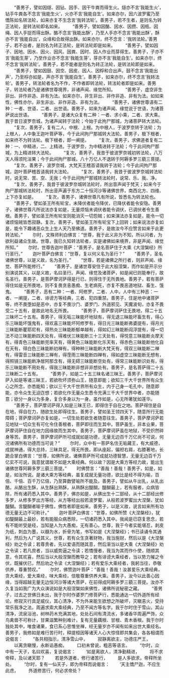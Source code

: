 <!-- { "loadSidebar": true } -->
　　“善男子，譬如因燧、因钻、因手、因干牛粪而得生火。燧亦不言‘我能生火’，钻手牛粪各不念言‘我能生火’，火亦不言‘我能自生’。如来亦尔，因六波罗蜜乃至憍陈如名转法轮，如来亦复不生念言‘我转法轮’。善男子，若不生者，是则名为转正法轮，是转法轮即名如来。
　　“善男子，譬如因酪、因水、因攒、因瓶、因绳、因人手捉而得出酥。酪不念言‘我能出酥’，乃至人手亦不念言‘我能出酥’，酥亦不言‘我能自出’，众缘和合故得出酥。如来亦尔，终不念言：‘我转法轮。’善男子，若不出者，是则名为转正法轮，是转法轮即是如来。
　　“善男子，譬如因子、因地、因水、因火、因风、因粪、因时、因人作业而芽得生。善男子，子亦不言‘我能生芽’，乃至作业亦不念言‘我能生芽’，芽亦不言‘我能自生’。如来亦尔，终不念言‘我转法轮’。善男子，若不能者是则名为转正法轮，是转法轮即是如来。
　　“善男子，譬如因鼓、因空、因皮、因人、因桴和合出声。鼓不念言‘我能出声’，乃至桴亦如是，声亦不言‘我能自生’。善男子，如来亦尔，终不念言‘我转法轮’。善男子，转法轮者名为不作，不作者即转法轮，转法轮者即是如来。善男子，转法轮者乃是诸佛世尊境界，非诸声闻、缘觉所知。
　　“善男子，虚空非生非出、非作非造、非有为法。如来亦尔，非生非出、非作非造、非有为法。如如来性，佛性亦尔，非生非出、非作非造、非有为法。
　　“善男子，诸佛世尊语有二种：一者、世语，二者、出世语。善男子，如来为诸声闻、缘觉说于世语，为诸菩萨说出世语。
　　“善男子，是诸大众复有二种：一者、求小乘，二者、求大乘。我于昔日波罗奈城，为诸声闻转于法轮；今始于此拘尸那城，为诸菩萨转大法轮。
　　“复次，善男子，复有二人，中根、上根。为中根人，于波罗奈转于法轮；为上根人，人中象王迦叶菩萨等，今于此间拘尸那城转大法轮。善男子，极下根者，如来终不为转法轮。极下根者，即一阐提。
　　“复次，善男子，求佛道者复有二种：一、中精进，二、上精进。于波罗奈，为中精进转于法轮；今于此间拘尸那城，为上精进转大法轮。
　　“复次，善男子，我昔于彼波罗奈城初转法轮，八万天人得须陀洹果；今于此间拘尸那城，八十万亿人不退转于阿耨多罗三藐三菩提。
　　“复次，善男子，波罗奈城，大梵天王稽首请我转于法轮；今于此间拘尸那城，迦叶菩萨稽首请我转大法轮。
　　“复次，善男子，我昔于彼波罗奈城转法轮时，说无常、苦、空、无我；今于此间拘尸那城转法轮时，说常、乐、我、净。
　　“复次，善男子，我昔于彼波罗奈城转法轮时，所出音声闻于梵天；如来今于拘尸那城转法轮时，所出音声遍于东方二十恒河沙等诸佛世界，南西北方、四维、上下亦复如是。
　　“复次，善男子，诸佛世尊凡有所说，皆悉名为转法轮也。
　　“善男子，譬如圣王所有轮宝，未降伏者能令降伏，已降伏者能令安隐。善男子，诸佛世尊凡所说法亦复如是，无量烦恼未调伏者能令调伏，已调伏者令生善根。善男子，譬如圣王所有轮宝则能消灭一切怨贼；如来演法亦复如是，能令一切诸烦恼贼皆悉寂静。复次，善男子，譬如圣王所有轮宝下上回转；如来说法亦复如是，能令下趣诸恶众生上生人天乃至佛道。善男子，是故汝今不应赞言如来于此更转法轮。”
　　尔时，文殊师利白佛言：“世尊，我于此义非为不知，所以问者，为欲利益诸众生故。世尊，我已久知转法轮者，实是诸佛如来境界，非是声闻、缘觉所知。”
　　尔时，世尊告迦叶菩萨：“善男子，是名菩萨住于大乘《大涅槃经》所行圣行。”
　　迦叶菩萨白佛言：“世尊，复以何义名为圣行？”
　　“善男子，圣名诸佛世尊，以是义故，名为圣行。”
　　“世尊，若是诸佛之所行者，则非声闻、缘觉、菩萨所能修行。”
　　“善男子，是诸世尊安住于此大般涅槃，而作如是开示分别演说其义，以是义故，名曰圣行。声闻、缘觉及诸菩萨，如是闻已则能奉行，故名圣行。善男子，是菩萨摩诃萨得是行已，则得住于无所畏地。善男子，若有菩萨得住如是无所畏地，则不复畏贪恚愚痴、生老病死，亦复不畏恶道地狱、畜生、饿鬼。
　　“善男子，恶有二种：一者、阿修罗，二者、人中。人中有三种恶：一者、一阐提，二者、诽谤方等经典，三者、犯四重禁。善男子，住是地中诸菩萨等，终不畏堕如是恶中，亦复不畏沙门、婆罗门、外道邪见、天魔波旬，亦复不畏受二十五有，是故此地名无所畏。
　　“善男子，菩萨摩诃萨住无畏地，得二十五三昧坏二十五有。善男子，得无垢三昧能坏地狱有，得无退三昧能坏畜生有，得心乐三昧能坏饿鬼有，得欢喜三昧能坏阿修罗有，得日光三昧能断弗婆提有，得月光三昧能断瞿耶尼有，得热炎三昧能断郁单越有，得如幻三昧能断阎浮提有，得一切法不动三昧能断四天处有，得难伏三昧能断三十三天处有，得悦意三昧能断炎摩天有，得青色三昧能断兜率天有，得黄色三昧能断化乐天有，得赤色三昧能断他化自在天有，得白色三昧能断初禅有，得种种三昧能断大梵天有，得双三昧能断二禅有，得雷音三昧能断三禅有，得霔雨三昧能断四禅有，得如虚空三昧能断无想有，得照镜三昧能断净居阿那含有，得无碍三昧能断空处有，得常三昧能断识处有，得乐三昧能断不用处有，得我三昧能断非想非非想处有。善男子，是名菩萨得二十五三昧断二十五有。
　　“善男子，如是二十五三昧名诸三昧王。善男子，菩萨摩诃萨入如是等诸三昧王，若欲吹坏须弥山王，随意即能；欲知三千大千世界所有众生心之所念，亦悉能知；欲以三千大千世界所有众生，内于己身一毛孔中，随意即能，亦令众生无迫迮想；若欲化作无量众生悉令充满三千大千世界中者，亦能随意；欲分一身以为多身，复合多身以为一身。虽作如是，心无所著犹如莲华。
　　“善男子，菩萨摩诃萨得入如是三昧王已，即得住于自在之地。菩萨得住是自在地，得自在力，随欲生处即得往生。善男子，譬如圣王领四天下，随意所行无能障碍；菩萨摩诃萨亦复如是，一切生处若欲生者随意往生。善男子，菩萨摩诃萨若见地狱一切众生有可化令住善根者，菩萨即往而生其中。菩萨虽生，非本业果，菩萨摩诃萨住自在地力因缘故而生其中。善男子，菩萨摩诃萨虽在地狱，不受炽然碎身等苦。善男子，菩萨摩诃萨所可成就如是功德，无量无边百千万亿尚不可说，何况诸佛所有功德而当可说？”
　　尔时，众中有一菩萨名住无垢藏王，有大威德，成就神通，得大总持，三昧具足，得无所畏。即从座起，偏袒右肩，右膝著地，长跪合掌白佛言：“世尊，如佛所说，诸佛菩萨所可成就功德智慧，无量无边百千万亿实不可说，我意犹谓故不如是大乘经典。何以故？因是大乘方等经力故，能出生诸佛世尊阿耨多罗三藐三菩提。”
　　时佛赞言：“善哉！善哉！善男子，如是，如是，如汝所说。是诸大乘方等经典，虽复成就无量功德，欲比是经不得为喻，百倍、千倍、百千万亿倍，乃至算数譬喻所不能及。善男子，譬如从牛出乳，从乳出酪，从酪出生酥，从生酥出熟酥，从熟酥出醍醐。醍醐最上，若有服者，众病皆除，所有诸药悉入其中。善男子，佛亦如是，从佛出生十二部经，从十二部经出修多罗，从修多罗出方等经，从方等经出般若波罗蜜，从般若波罗蜜出大涅槃，犹如醍醐。言醍醐者喻于佛性，佛性者即是如来。善男子，以是义故，说言如来所有功德无量无边不可称计。”
　　迦叶菩萨白佛言：“世尊，如佛所赞《大涅槃经》，犹如醍醐最上最妙，若有能服众病悉除，一切诸药悉入其中。我闻是已窃复思念，若有不能听受是经，当知是人为大愚痴，无有善心。世尊，我于今者实能堪忍，剥皮为纸，刺血为墨，以髓为水，折骨为笔，书写如是《大涅槃经》；书已读诵令其通利，然后为人广说其义。世尊，若有众生贪著财物，我当施财，然后以是《大涅槃经》劝之令读；若尊贵者，先以爱语而随其意，然后渐当以是大乘《大涅槃经》劝之令读；若凡庶者，当以威势逼之令读；若憍慢者，我当为其而作仆使，随顺其意，令其欢喜，然后当以大般涅槃而教导之；若有诽谤大乘经者，当以势力摧之令伏，既摧伏已，然后劝之令读《大涅槃经》；若有爱乐大乘经者，我躬当往，恭敬供养，尊重赞叹。”
　　尔时，佛赞迦叶菩萨：“善哉！善哉！汝甚爱乐大乘经典，贪大乘经，爱大乘经，味大乘经，信敬尊重供养大乘。善男子，汝今以此善心因缘，当得超越无量无边恒河沙等诸大菩萨，在前得成阿耨多罗三藐三菩提。汝亦不久复当如我广为大众演说如是大般涅槃如来佛性，诸佛所说秘密之藏。
　　“善男子，过去之世佛日未出，我于尔时作婆罗门修菩萨行，悉能通达一切外道所有经论，修寂灭行具足威仪，其心清净，不为外来能生欲想之所破坏，灭瞋恚火，受持常乐我净之法，周遍求索大乘经典，乃至不闻方等名字。我于尔时住于雪山，其山清净，流泉浴池，树林药木充满其地，处处石间有清流水，多诸香华周遍严饰，众鸟禽兽不可称计，甘果滋繁种别难计，复有无量藕根、甘根、青木香根。我于尔时独处其中，唯食诸果，食已系心思惟坐禅，经无量岁亦不闻有如来出世大乘经名。善男子，我修如是难行苦行时，释提桓因等诸天人心大惊怪即共集会，各各相谓而说偈言：
　　“各共相指示，清净雪山中，
　　寂静离欲主，功德庄严王，
　　以离贪瞋慢，永断谄愚痴，
　　口初未曾说，粗恶等语言。
　　“尔时，众中有一天子，名曰欢喜，复说偈言：
　　‘如是离欲人，清净勤精进，
　　将不求帝释，及以诸天耶？
　　若是外道者，修行诸苦行，
　　是人多欲求，帝释所坐处。
　　“尔时，复有一仙天子，即为帝释而说偈言：
　　‘天主憍尸迦，不应生此虑，
　　外道修苦行，何必求帝处？

